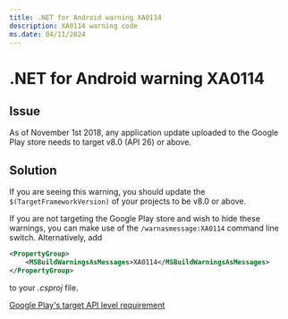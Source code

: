 ```yaml
---
title: .NET for Android warning XA0114
description: XA0114 warning code
ms.date: 04/11/2024
---
```

# .NET for Android warning XA0114

## Issue

As of November 1st 2018, any application update uploaded to the Google Play
store needs to target v8.0 (API 26) or above.

## Solution

If you are seeing this warning, you should update the
`$(TargetFrameworkVersion)` of your projects to be v8.0 or above.

If you are not targeting the Google Play store and wish to hide these
warnings, you can make use of the `/warnasmessage:XA0114` command line
switch.  Alternatively, add

```xml
<PropertyGroup>
    <MSBuildWarningsAsMessages>XA0114</MSBuildWarningsAsMessages>
</PropertyGroup>
```

to your *.csproj* file.

[Google Play's target API level requirement](https://developer.android.com/distribute/best-practices/develop/target-sdk)
